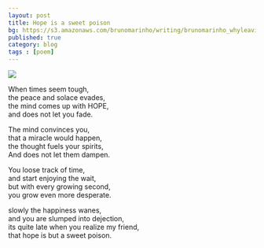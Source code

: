 ```yaml
---
layout: post
title: Hope is a sweet poison
bg: https://s3.amazonaws.com/brunomarinho/writing/brunomarinho_whyleaving%402x.jpg
published: true
category: blog
tags : [poem]
---
```


![](https://az616578.vo.msecnd.net/files/responsive/cover/main/desktop/2016/08/13/636067110320305634591838426_hope-hand.jpg)

When times seem tough,  
the peace and solace evades,  
the mind comes up with HOPE,  
and does not let you fade.  

The mind convinces you,  
that a miracle would happen,  
the thought fuels your spirits,  
And does not let them dampen.  

You loose track of time,  
and start enjoying the wait,  
but with every growing second,  
you grow even more desperate.  

slowly the happiness wanes,  
and you are slumped into dejection,  
its quite late when you realize my friend,  
that hope is but a sweet poison.  


